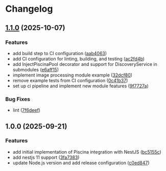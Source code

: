 # Changelog

## [1.1.0](https://github.com/anto4de/nestjs-piscina/compare/v1.0.0...v1.1.0) (2025-10-07)


### Features

* add build step to CI configuration ([aab4063](https://github.com/anto4de/nestjs-piscina/commit/aab406326fce438ca8941b4fcfe24dbccf243083))
* add CI configuration for linting, building, and testing ([ac2fd4b](https://github.com/anto4de/nestjs-piscina/commit/ac2fd4b6b7550ef8a85f3d52f54070fdbe656ebd))
* add InjectPiscinaPool decorator and support for DiscoveryService in submodules ([e6aff15](https://github.com/anto4de/nestjs-piscina/commit/e6aff15e27ff025909457339c00ac21527e4cf8b))
* implement image processing module example ([32dcf80](https://github.com/anto4de/nestjs-piscina/commit/32dcf80cb54b6f0a1015190e91f7c1a10d10b133))
* remove example tests from CI configuration ([0c41b37](https://github.com/anto4de/nestjs-piscina/commit/0c41b37a14235f36273d532cbf2179056406199b))
* set up ci pipeline and implement new module features ([9f7727a](https://github.com/anto4de/nestjs-piscina/commit/9f7727af50e0a9845455f4b4df42ca295c8d621d))


### Bug Fixes

* lint ([7f6deef](https://github.com/anto4de/nestjs-piscina/commit/7f6deef082af7e8791ba44a535f9e2f2f3b6a0eb))

## 1.0.0 (2025-09-21)


### Features

* add initial implementation of Piscina integration with NestJS ([bc5155c](https://github.com/anto4de/nestjs-piscina/commit/bc5155c2cbff3331c9d42d0f8eb56c6c0bdaacea))
* add nestjs 11 support ([3fa7383](https://github.com/anto4de/nestjs-piscina/commit/3fa738302f2cb56e2f0c2d7babcf3e26dddd3988))
* update Node.js version and add release configuration ([c0ed847](https://github.com/anto4de/nestjs-piscina/commit/c0ed847d6c986d301eed373693fdbb71395a2b0d))
